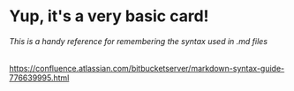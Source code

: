 # Yup, it's a very basic card!

###### This is a handy reference for remembering the syntax used in .md files
https://confluence.atlassian.com/bitbucketserver/markdown-syntax-guide-776639995.html
